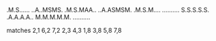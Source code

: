 .M.S......
..A..MSMS.
.M.S.MAA..
..A.ASMSM.
.M.S.M....
..........
S.S.S.S.S.
.A.A.A.A..
M.M.M.M.M.
..........

matches
2,1
6,2
7,2
2,3
4,3
1,8
3,8
5,8
7,8